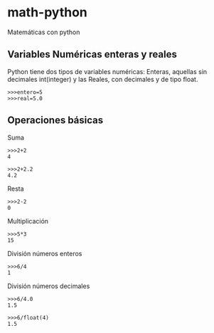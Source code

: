 math-python
===========

Matemáticas con python

Variables Numéricas enteras y reales
---
Python tiene dos tipos de variables numéricas: Enteras, aquellas sin decimales int(integer) y las Reales, con decimales y de tipo float. 
```
>>>entero=5
>>>real=5.0
```

Operaciones básicas
---
Suma
```
>>>2+2
4
```
```
>>>2+2.2
4.2
```
Resta
```
>>>2-2
0
```
Multiplicación
```
>>>5*3
15
```
División números enteros
```
>>>6/4
1
```
División números decimales
```
>>>6/4.0
1.5
```
```
>>>6/float(4)
1.5
```

